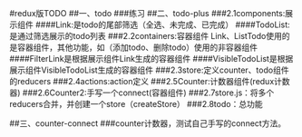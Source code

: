 #redux版TODO
##一、todo
###练习
##二、todo-plus
###2.1components:展示组件
####Link:是todo的尾部筛选（全选、未完成、已完成）
####TodoList:是通过筛选展示的todo列表
###2.2containers:容器组件
Link、ListTodo使用的是容器组件，其他功能，如（添加todo、删除todo）使用的非容器组件
####FilterLink是根据展示组件Link生成的容器组件
####VisibleTodoList是根据展示组件VisibleTodoList生成的容器组件
###2.3store:定义counter、todo组件的reducers
###2.4actions:action定义
###2.5Counter:计数器组件(redux计数器)
###2.6Counter2:手写一个connect(容器组件)
###2.7store.js：将多个reducers合并，并创建一个store（createStore）
###2.8todo：总功能

##三、counter-connect
###counter计数器，测试自己手写的connect方法。
